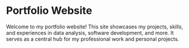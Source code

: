 # Portfolio Website

Welcome to my portfolio website! This site showcases my projects, skills, and experiences in data analysis, software development, and more. It serves as a central hub for my professional work and personal projects.
